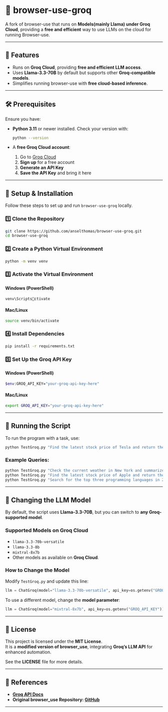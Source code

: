 # 📌 browser-use-groq

A fork of browser-use that runs on **Models(mainly Llama) under Groq Cloud**, providing a **free and efficient** way to use LLMs on the cloud for running Browser-use.

---

## 🚀 Features

- Runs on **Groq Cloud**, providing **free and efficient LLM access**.
- Uses **Llama-3.3-70B** by default but supports other **Groq-compatible models**.
- Simplifies running browser-use with **free cloud-based inference**.

---

## 🛠️ Prerequisites

Ensure you have:

- **Python 3.11** or newer installed. Check your version with:

  ```sh
  python --version
  ```

- A **free Groq Cloud account**:

  1. Go to [Groq Cloud](https://groq.com)
  2. **Sign up** for a free account
  3. **Generate an API Key**
  4. **Save the API Key** and bring it here

---

## 🔧 Setup & Installation

Follow these steps to set up and run `browser-use-groq` locally.

### 1️⃣ Clone the Repository

```sh
git clone https://github.com/anselthomas/browser-use-groq.git
cd browser-use-groq
```

### 2️⃣ Create a Python Virtual Environment

```sh
python -m venv venv
```

### 3️⃣ Activate the Virtual Environment

#### Windows (PowerShell)
```sh
venv\Scriptsctivate
```

#### Mac/Linux
```sh
source venv/bin/activate
```

### 4️⃣ Install Dependencies

```sh
pip install -r requirements.txt
```

### 5️⃣ Set Up the Groq API Key

#### Windows (PowerShell)
```sh
$env:GROQ_API_KEY="your-groq-api-key-here"
```

#### Mac/Linux
```sh
export GROQ_API_KEY="your-groq-api-key-here"
```

---

## 🎯 Running the Script

To run the program with a task, use:

```sh
python TestGroq.py "Find the latest stock price of Tesla and return the percentage change in the last 24 hours"
```

### Example Queries:

```sh
python TestGroq.py "Check the current weather in New York and summarize the forecast for the next 3 days"
python TestGroq.py "Find the latest stock price of Apple and return the percentage change in the last 24 hours"
python TestGroq.py "Search for the top three programming languages in 2025 and summarize why they are popular"
```

---

## 🔄 Changing the LLM Model

By default, the script uses **Llama-3.3-70B**, but you can switch to **any Groq-supported model**.

### Supported Models on Groq Cloud

- `llama-3.3-70b-versatile`
- `llama-3.3-8b`
- `mixtral-8x7b`
- Other models as available on **Groq Cloud**.

### How to Change the Model

Modify `TestGroq.py` and update this line:

```python
llm = ChatGroq(model="llama-3.3-70b-versatile", api_key=os.getenv("GROQ_API_KEY"))
```

To use a different model, change the **model parameter**:

```python
llm = ChatGroq(model="mixtral-8x7b", api_key=os.getenv("GROQ_API_KEY"))
```

---

## 📜 License

This project is licensed under the **MIT License**.  
It is a **modified version of browser_use**, integrating **Groq’s LLM API** for enhanced automation.

See the **LICENSE** file for more details.

---

## 🔗 References

- **[Groq API Docs](https://groq.com/docs)**
- **Original browser_use Repository: [GitHub](https://github.com/browser-use/browser-use/)**

---



